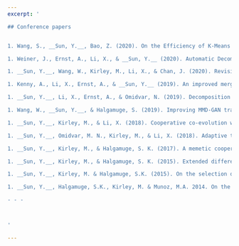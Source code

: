 ```yaml
---
excerpt: '

## Conference papers


1. Wang, S., __Sun, Y.__, Bao, Z. (2020). On the Efficiency of K-Means Clustering: Evaluation, Optimization, and Algorithm Selection. In *Proceedings of the Very Large Data Bases Endowment (PVLDB)*, 163-175. VLDB Endowment. [[PDF]](http://yuansuny.github.io/files/Cpaper_kmeans.pdf) [[BIB]](http://yuansuny.github.io/files/Cpaper_kmeans.txt) [[Code]](https://github.com/tgbnhy/fast-kmeans) <br/>

1. Weiner, J., Ernst, A., Li, X., & __Sun, Y.__ (2020). Automatic Decomposition of Mixed Integer Programs for Lagrangian Relaxation Using a Multiobjective Approach. In *Proceedings of the Genetic and Evolutionary Computation Conference (GECCO)*, 263-270. ACM. [[PDF]](http://yuansuny.github.io/files/Cpaper_LR.pdf) [[BIB]](http://yuansuny.github.io/files/Cpaper_LR.txt) <br/>

1. __Sun, Y.__, Wang, W., Kirley, M., Li, X., & Chan, J. (2020). Revisiting Probability Distribution Assumptions for Information Theoretic Feature Selection. In *Proceedings of the Thirty-Fourth AAAI Conference on Artificial Intelligence (AAAI-20)*, 5908-5915. AAAI. [[PDF]](http://yuansuny.github.io/files/Cpaper_PDA.pdf) [[BIB]](http://yuansuny.github.io/files/Cpaper_PDA.txt) [[Code]](https://github.com/yuansuny/pda) [[Supp]](http://yuansuny.github.io/files/Cpaper_PDA_Supplement.pdf) <br/>

1. Kenny, A., Li, X., Ernst, A., & __Sun, Y.__ (2019). An improved merge search algorithm for the constrained pit problem in open-pit mining. In *Proceedings of the Genetic and Evolutionary Computation Conference (GECCO)*, 294-302. ACM. [[PDF]](http://yuansuny.github.io/files/Cpaper_MS.pdf) [[BIB]](http://yuansuny.github.io/files/Cpaper_MS.txt) <br/>

1. __Sun, Y.__, Li, X., Ernst, A., & Omidvar, N. (2019). Decomposition for large-scale optimization problems with overlapping components. *Congress of Evolutionary Computation (CEC)*, 318-325. IEEE. *(Winner of IEEE CEC2019 Large-scale Global Optimization Competition)* [[PDF]](http://yuansuny.github.io/files/Cpaper_RDG3.pdf) [[BIB]](http://yuansuny.github.io/files/Cpaper_RDG3.txt) [[Code]](https://bitbucket.org/yuans/rdg3) <br/>

1. Wang, W., __Sun, Y.__, & Halgamuge, S. (2019). Improving MMD-GAN training with repulsive loss function. *International Conference on Learning Representations (ICLR)*. [[PDF]](http://yuansuny.github.io/files/Cpaper_MMDGAN.pdf) [[BIB]](http://yuansuny.github.io/files/Cpaper_MMDGAN.txt) [[Code]](https://github.com/richardwth/MMD-GAN) <br/>

1. __Sun, Y.__, Kirley, M., & Li, X. (2018). Cooperative co-evolution with online optimizer selection for large-scale optimization. In *Proceedings of the Genetic and Evolutionary Computation Conference (GECCO)*, 1079-1086. ACM. [[PDF]](http://yuansuny.github.io/files/Cpaper_CCOS.pdf) [[BIB]](http://yuansuny.github.io/files/Cpaper_CCOS.txt) [[Code]](https://bitbucket.org/yuans/ccos) [[Slides]](http://yuansuny.github.io/files/Cpaper_CCOS_Slides.pdf) <br/>

1. __Sun, Y.__, Omidvar, M. N., Kirley, M., & Li, X. (2018). Adaptive threshold parameter estimation with recursive differential grouping for problem decomposition. In *Proceedings of the Genetic and Evolutionary Computation Conference (GECCO)*, 889-896. ACM. [[PDF]](http://yuansuny.github.io/files/Cpaper_RDG2.pdf) [[BIB]](http://yuansuny.github.io/files/Cpaper_RDG2.txt) [[Code]](https://bitbucket.org/yuans/rdg2) [[Supp]](http://yuansuny.github.io/files/Cpaper_RDG2_Supplement.pdf) [[Slides]](http://yuansuny.github.io/files/Cpaper_RDG2_Slides.pdf) <br/>

1. __Sun, Y.__, Kirley, M., & Halgamuge, S. K. (2017). A memetic cooperative co-evolution model for large scale continuous optimization. *Australasian Conference on Artificial Life and Computational Intelligence*, 291-300. Springer, Cham. [[PDF]](http://yuansuny.github.io/files/Cpaper_MCC.pdf) [[BIB]](http://yuansuny.github.io/files/Cpaper_MCC.txt) <br/>

1. __Sun, Y.__, Kirley, M., & Halgamuge, S. K. (2015). Extended differential grouping for large scale global optimization with direct and indirect variable interactions. In *Proceedings of the Genetic and Evolutionary Computation Conference (GECCO)*, 313-320. ACM. [[PDF]](http://yuansuny.github.io/files/Cpaper_XDG.pdf) [[BIB]](http://yuansuny.github.io/files/Cpaper_XDG.txt) <br/>

1. __Sun, Y.__, Kirley, M. & Halgamuge, S.K. (2015). On the selection of decomposition methods for large scale fully non-separable problems. In *Proceedings of the Companion Publication of the Genetic and Evolutionary Computation Conference*, 1213-1216. ACM. (student workshop). <br/>

1. __Sun, Y.__, Halgamuge, S.K., Kirley, M. & Munoz, M.A. 2014. On the selection of fitness landscape analysis metrics for continuous optimization problems. *International Conference on Information and Automation for Sustainability*, 1-6. IEEE. [[PDF]](http://yuansuny.github.io/files/Cpaper_FLA.pdf) [[BIB]](http://yuansuny.github.io/files/Cpaper_FLA.txt) <br/>

- - - 



'

---
```

